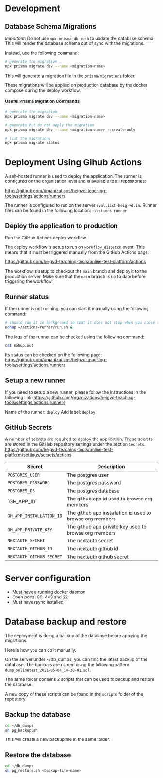 # Development

## Database Schema Migrations

*Important*: Do not use `npx prisma db push` to update the database schema. This will render the database schema out of sync with the migrations. 

Instead, use the following command:

```bash
# generate the migration
npx prisma migrate dev --name <migration-name>
```

This will generate a migration file in the `prisma/migrations` folder. 

These migrations will be applied on production database by the docker compose during the deploy workflow.

#### Useful Prisma Migration Commands

```bash
# generate the migration
npx prisma migrate dev --name <migration-name>

# generate but do not apply the migration
npx prisma migrate dev --name <migration-name> --create-only

# list the migrations
npx prisma migrate status
```

# Deployment Using Gihub Actions

A self-hosted runner is used to deploy the application. The runner is configured on the organisation level and is available to all repositories:

https://github.com/organizations/heigvd-teaching-tools/settings/actions/runners

The runner is configured to run on the server `eval.iict-heig-vd.in`. Runner files can be found in the following location: `~/actions-runner`

## Deploy the application to production

Run the GitHub Actions deploy workflow.

The deploy workflow is setup to run on `workflow_dispatch` event. This means that it must be triggered manually from the GitHub Actions page: 

https://github.com/heigvd-teaching-tools/online-test-platform/actions

The workflow is setup to checkout the `main` branch and deploy it to the production server. Make sure that the `main` branch is up to date before triggering the workflow.


## Runner status 
If the runner is not running, you can start it manually using the following command:

```bash
# should run it in background so that it does not stop when you close the terminal
nohup ~/actions-runner/run.sh &
```
The logs of the runner can be checked using the following command:
    
```bash
cat nohup.out
```

Its status can be checked on the following page:
https://github.com/organizations/heigvd-teaching-tools/settings/actions/runners

## Setup a new runner

If you need to setup a new runner, please follow the instructions in the following link:
https://github.com/organizations/heigvd-teaching-tools/settings/actions/runners

Name of the runner: `deploy`
Add label: `deploy`

## GitHub Secrets

A number of secrets are required to deploy the application. These secrets are stored in the GitHub repository settings under the section `Secrets`.
https://github.com/heigvd-teaching-tools/online-test-platform/settings/secrets/actions

| Secret | Description |
| --- | --- |
| `POSTGRES_USER` | The postgres user |
| `POSTGRES_PASSWORD` | The postgres password |
| `POSTGRES_DB` | The postgres database |
| ´GH_APP_ID´ | The github app id used to browse org members |
| `GH_APP_INSTALLATION_ID` | The github app installation id used to browse org members |
| `GH_APP_PRIVATE_KEY` | The github app private key used to browse org members |
| `NEXTAUTH_SECRET` | The nextauth secret |
| `NEXTAUTH_GITHUB_ID` | The nextauth github id |
| `NEXTAUTH_GITHUB_SECRET` | The nextauth github secret |

# Server configuration

- Must have a running docker daemon
- Open ports: 80, 443 and 22
- Must have rsync installed

# Database backup and restore

The deployment is doing a backup of the database before applying the migrations.

Here is how you can do it manually. 

On the server under ~/db_dumps, you can find the latest backup of the database. The backups are named using the following pattern: `dump_onlinetest_2021-05-04_14-30-01.sql`. 

The same folder contains 2 scripts that can be used to backup and restore the database. 

A new copy of these scripts can be found in the `scripts` folder of the repository.

## Backup the database

```bash
cd ~/db_dumps
sh pg_backup.sh
```
This will create a new backup file in the same folder.

## Restore the database

```bash
cd ~/db_dumps
sh pg_restore.sh <backup-file-name>
```

